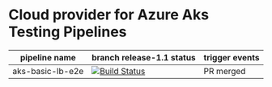 # Cloud provider for Azure Aks Testing Pipelines

| pipeline name                  | branch release-1.1 status                            | trigger events        |
|--------------------------------|-------------------------------------------------|-----------------------|
| aks-basic-lb-e2e               | [![Build Status](https://msazure.visualstudio.com/CloudNativeCompute/_apis/build/status/AKS/cloud-provider-azure/kubernetes-sigs.cloud-provider-azure.basic_lb?branchName=release-1.1)](https://msazure.visualstudio.com/CloudNativeCompute/_build?definitionId=282180&branchName=release-1.1)                   | PR merged  |